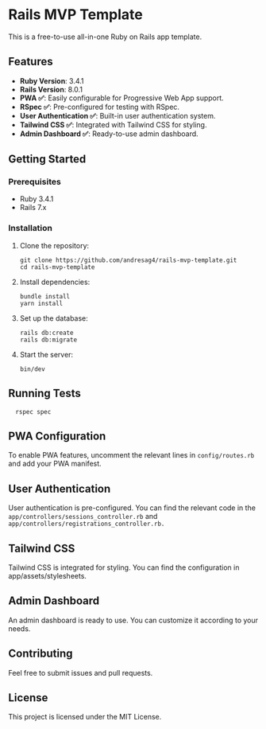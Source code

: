 # Rails MVP Template

This is a free-to-use all-in-one Ruby on Rails app template.

## Features

- **Ruby Version**: 3.4.1
- **Rails Version**: 8.0.1
- **PWA ✅**: Easily configurable for Progressive Web App support.
- **RSpec ✅**: Pre-configured for testing with RSpec.
- **User Authentication ✅**: Built-in user authentication system.
- **Tailwind CSS ✅**: Integrated with Tailwind CSS for styling.
- **Admin Dashboard ✅**: Ready-to-use admin dashboard.

## Getting Started

### Prerequisites

- Ruby 3.4.1
- Rails 7.x

### Installation

1. Clone the repository:

   ```shell
   git clone https://github.com/andresag4/rails-mvp-template.git
   cd rails-mvp-template
   ```

2. Install dependencies:
	```shell
	bundle install
	yarn install
	```

3. Set up the database:

   ```shell
   rails db:create
   rails db:migrate
   ```
   
4. Start the server:

    ```shell
    bin/dev
    ```

## Running Tests

```shell
  rspec spec
```

## PWA Configuration
To enable PWA features, uncomment the relevant lines in `config/routes.rb` and add your PWA manifest.  

## User Authentication
User authentication is pre-configured. You can find the relevant code in the `app/controllers/sessions_controller.rb` and `app/controllers/registrations_controller.rb.`  

## Tailwind CSS
Tailwind CSS is integrated for styling. You can find the configuration in app/assets/stylesheets.  

## Admin Dashboard
An admin dashboard is ready to use. You can customize it according to your needs.  

## Contributing
Feel free to submit issues and pull requests.  

## License
This project is licensed under the MIT License.
